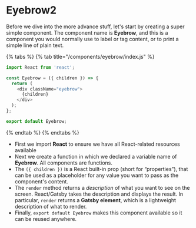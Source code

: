 # Eyebrow2

Before we dive into the more advance stuff, let's start by creating a super simple component. The component name is **Eyebrow**, and this is a component you would normally use to label or tag content, or to print a simple line of plain text.

{% tabs %}
{% tab title="/components/eyebrow/index.js" %}
```javascript
import React from 'react';

const Eyebrow = ({ children }) => {
  return (
    <div className="eyebrow">
      {children}
    </div>
  );
};

export default Eyebrow;
```
{% endtab %}
{% endtabs %}

* First we import **React** to ensure we have all React-related resources available
* Next we create a function in which we declared a variable name of **Eyebrow**.  All components are functions.
* The `({ children })` is a React built-in prop \(short for “properties”\), that can be used as a placeholder for any value you want to pass as the component's content.
* The `render` method returns a _description_ of what you want to see on the screen.  React/Gatsby takes the description and displays the result. In particular, `render` returns a **Gatsby element**, which is a lightweight description of what to render.
* Finally, `export default Eyebrow` makes this component available so it can be reused anywhere.

